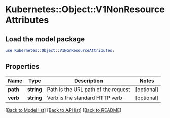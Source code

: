 # Kubernetes::Object::V1NonResourceAttributes

## Load the model package
```perl
use Kubernetes::Object::V1NonResourceAttributes;
```

## Properties
Name | Type | Description | Notes
------------ | ------------- | ------------- | -------------
**path** | **string** | Path is the URL path of the request | [optional] 
**verb** | **string** | Verb is the standard HTTP verb | [optional] 

[[Back to Model list]](../README.md#documentation-for-models) [[Back to API list]](../README.md#documentation-for-api-endpoints) [[Back to README]](../README.md)


